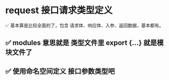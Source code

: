 # request 接口请求类型定义

✅ 基本算是比较全面的了，包含 请求体、响应体、入参、返回数据，基本都有。

## ✅ modules 意思就是 类型文件里 export {...} 就是模块文件了

## ✅ 使用命名空间定义 接口参数类型吧
